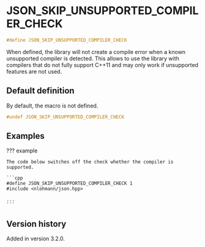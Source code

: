 # JSON_SKIP_UNSUPPORTED_COMPILER_CHECK

```cpp
#define JSON_SKIP_UNSUPPORTED_COMPILER_CHECK
```

When defined, the library will not create a compile error when a known unsupported compiler is detected. This allows to
use the library with compilers that do not fully support C++11 and may only work if unsupported features are not used.

## Default definition

By default, the macro is not defined.

```cpp
#undef JSON_SKIP_UNSUPPORTED_COMPILER_CHECK
```

## Examples

??? example

    The code below switches off the check whether the compiler is supported.

    ```cpp
    #define JSON_SKIP_UNSUPPORTED_COMPILER_CHECK 1
    #include <nlohmann/json.hpp>

    ...
    ```

## Version history

Added in version 3.2.0.
